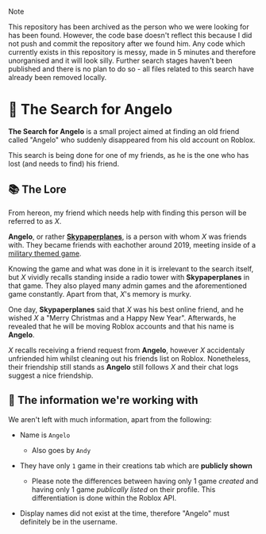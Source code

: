 > [!NOTE]  
> This repository has been archived as the person who we were looking for has been found. However, the code base doesn't reflect this because I did not push and commit the repository after we found him.
> Any code which currently exists in this repository is messy, made in 5 minutes and therefore unorganised and it will look silly.
> Further search stages haven't been published and there is no plan to do so - all files related to this search have already been removed locally.


# 🔎 The Search for Angelo

**The Search for Angelo** is a small project aimed at finding an old friend called "Angelo" who suddenly disappeared from his old account on Roblox.

This search is being done for one of my friends, as he is the one who has lost (and needs to find) his friend.

## 📚 The Lore

From hereon, my friend which needs help with finding this person will be referred to as *X*.

**Angelo**, or rather **[Skypaperplanes](https://www.roblox.com/users/1301057080/profile/)**, is a person with whom  *X* was friends with. They became friends with eachother around 2019, meeting inside of a [military themed game](https://www.roblox.com/games/986331525/Nuke-Site).

Knowing the game and what was done in it is irrelevant to the search itself, but *X* vividly recalls standing inside a radio tower with **Skypaperplanes** in that game. They also played many admin games and the aforementioned game constantly. Apart from that, *X*'s memory is murky.

One day, **Skypaperplanes** said that *X* was his best online friend, and he wished *X* a "Merry Christmas and a Happy New Year". Afterwards, he revealed that he will be moving Roblox accounts and that his name is **Angelo**.

*X* recalls receiving a friend request from **Angelo**, however *X* accidentaly unfriended him whilst cleaning out his friends list on Roblox. Nonetheless, their friendship still stands as **Angelo** still follows *X* and their chat logs suggest a nice friendship.

## 🔨 The information we're working with

We aren't left with much information, apart from the following:

- Name is ``Angelo``
    - Also goes by `Andy`

- They have only ``1`` game in their creations tab which are **publicly shown**
    - Please note the differences between having only 1 game *created* and having only 1 game *publically listed* on their profile. This differentiation is done within the Roblox API.

- Display names did not exist at the time, therefore "Angelo" must definitely be in the username.
